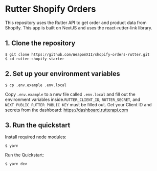 # Rutter Shopify Orders

This repository uses the Rutter API to get order and product data from Shopify. This app is built on NextJS and uses the react-rutter-link library.

## 1. Clone the repository
```
$ git clone https://github.com/WeaponXII/shopify-orders-rutter.git
$ cd rutter-shopify-starter
```

## 2. Set up your environment variables

```
$ cp .env.example .env.local
```

Copy `.env.example` to a new file called `.env.local` and fill out the environment variables inside.`RUTTER_CLIENT_ID`, `RUTTER_SECRET`, and `NEXT_PUBLIC_RUTTER_PUBLIC_KEY` must be filled out. Get your Client ID and secrets from
the dashboard: https://dashboard.rutterapi.com

## 3. Run the quickstart

Install required node modules:
```
$ yarn
```

Run the Quickstart:
```
$ yarn dev
```
